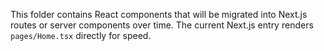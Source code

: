 This folder contains React components that will be migrated into Next.js routes or server components over time. The current Next.js entry renders `pages/Home.tsx` directly for speed.
